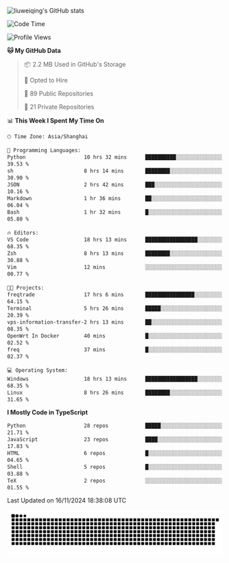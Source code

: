 ![liuweiqing's GitHub stats](https://github-readme-stats.vercel.app/api?username=14790897&show_icons=true&locale=cn&include_all_commits=true&count_private=true)

<!--START_SECTION:waka-->
![Code Time](http://img.shields.io/badge/Code%20Time-1%2C607%20hrs%2030%20mins-blue)

![Profile Views](http://img.shields.io/badge/Profile%20Views-10-blue)

**🐱 My GitHub Data** 

> 📦 2.2 MB Used in GitHub's Storage 
 > 
> 💼 Opted to Hire
 > 
> 📜 89 Public Repositories 
 > 
> 🔑 21 Private Repositories 
 > 
📊 **This Week I Spent My Time On** 

```text
🕑︎ Time Zone: Asia/Shanghai

💬 Programming Languages: 
Python                   10 hrs 32 mins      ██████████░░░░░░░░░░░░░░░   39.53 % 
sh                       8 hrs 14 mins       ████████░░░░░░░░░░░░░░░░░   30.90 % 
JSON                     2 hrs 42 mins       ███░░░░░░░░░░░░░░░░░░░░░░   10.16 % 
Markdown                 1 hr 36 mins        ██░░░░░░░░░░░░░░░░░░░░░░░   06.04 % 
Bash                     1 hr 32 mins        █░░░░░░░░░░░░░░░░░░░░░░░░   05.80 % 

🔥 Editors: 
VS Code                  18 hrs 13 mins      █████████████████░░░░░░░░   68.35 % 
Zsh                      8 hrs 13 mins       ████████░░░░░░░░░░░░░░░░░   30.88 % 
Vim                      12 mins             ░░░░░░░░░░░░░░░░░░░░░░░░░   00.77 % 

🐱‍💻 Projects: 
freqtrade                17 hrs 6 mins       ████████████████░░░░░░░░░   64.15 % 
Terminal                 5 hrs 26 mins       █████░░░░░░░░░░░░░░░░░░░░   20.39 % 
vps-information-transfer-2 hrs 13 mins       ██░░░░░░░░░░░░░░░░░░░░░░░   08.35 % 
OpenWrt In Docker        40 mins             █░░░░░░░░░░░░░░░░░░░░░░░░   02.52 % 
freq                     37 mins             █░░░░░░░░░░░░░░░░░░░░░░░░   02.37 % 

💻 Operating System: 
Windows                  18 hrs 13 mins      █████████████████░░░░░░░░   68.35 % 
Linux                    8 hrs 26 mins       ████████░░░░░░░░░░░░░░░░░   31.65 % 
```

**I Mostly Code in TypeScript** 

```text
Python                   28 repos            █████░░░░░░░░░░░░░░░░░░░░   21.71 % 
JavaScript               23 repos            ████░░░░░░░░░░░░░░░░░░░░░   17.83 % 
HTML                     6 repos             █░░░░░░░░░░░░░░░░░░░░░░░░   04.65 % 
Shell                    5 repos             █░░░░░░░░░░░░░░░░░░░░░░░░   03.88 % 
TeX                      2 repos             ░░░░░░░░░░░░░░░░░░░░░░░░░   01.55 % 
```




 Last Updated on 16/11/2024 18:38:08 UTC
<!--END_SECTION:waka-->

<picture>
  <source media="(prefers-color-scheme: dark)" srcset="https://raw.githubusercontent.com/14790897/14790897/output/github-contribution-grid-snake-dark.svg" />
  <source media="(prefers-color-scheme: light)" srcset="https://raw.githubusercontent.com/14790897/14790897/output/github-contribution-grid-snake.svg" />
  <img alt="github-snake" src="https://raw.githubusercontent.com/14790897/14790897/output/github-contribution-grid-snake.svg" />
</picture>
